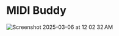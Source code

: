 # MIDI Buddy

![Screenshot 2025-03-06 at 12 02 32 AM](https://github.com/user-attachments/assets/c8a62676-f150-4158-abf7-853609c2505a)

